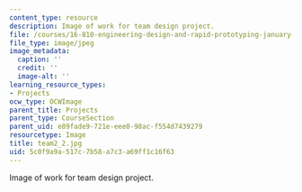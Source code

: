 ```yaml
---
content_type: resource
description: Image of work for team design project.
file: /courses/16-810-engineering-design-and-rapid-prototyping-january-iap-2005/5c0f9a9a517c7b58a7c3a69ff1c16f63_team2_2.jpg
file_type: image/jpeg
image_metadata:
  caption: ''
  credit: ''
  image-alt: ''
learning_resource_types:
- Projects
ocw_type: OCWImage
parent_title: Projects
parent_type: CourseSection
parent_uid: e89fade9-721e-eee0-98ac-f554d7439279
resourcetype: Image
title: team2_2.jpg
uid: 5c0f9a9a-517c-7b58-a7c3-a69ff1c16f63
---
```

Image of work for team design project.

